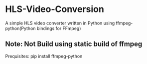 # HLS-Video-Conversion
A simple HLS video converter written in Python using ffmpeg-python(Python bindings for FFmpeg)


## Note: Not Build using static build of ffmpeg


Prequisites:
pip install ffmpeg-python


